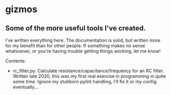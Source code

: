# gizmos
## Some of the more useful tools I've created.

I've written everything here. The documentation is solid, but written more for my benefit than for other people. If something makes no sense whatsoever, or you're having trouble getting things working, let me know!

Contents:
* rc_filter.py: Calculate resistance/capacitance/frequency for an RC filter. Written late 2020, this was my first real exercise in programming in quite some time. Ignore my stubborn pylint handling, I'll fix it or my config eventually...
